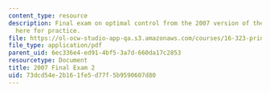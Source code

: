 ```yaml
---
content_type: resource
description: Final exam on optimal control from the 2007 version of the course, provided
  here for practice.
file: https://ol-ocw-studio-app-qa.s3.amazonaws.com/courses/16-323-principles-of-optimal-control-spring-2008/73dcd54e2b161fe5d77f5b9590607d80_2007final2.pdf
file_type: application/pdf
parent_uid: 6ec336e4-ed91-4bf5-3a7d-660da17c2853
resourcetype: Document
title: 2007 Final Exam 2
uid: 73dcd54e-2b16-1fe5-d77f-5b9590607d80
---
```

